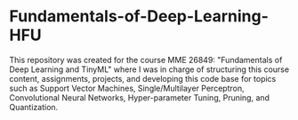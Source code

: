 # Fundamentals-of-Deep-Learning-HFU

This repository was created for the course MME 26849: "Fundamentals of Deep Learning and TinyML" where I was in charge of structuring this course content, assignments, projects, and developing this code base for topics such as Support Vector Machines, Single/Multilayer Perceptron, Convolutional Neural Networks, Hyper-parameter Tuning, Pruning, and Quantization.
